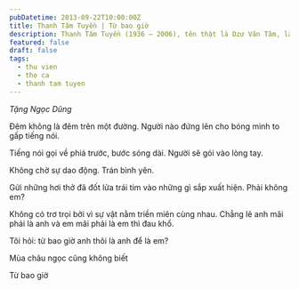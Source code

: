 ```yaml
---
pubDatetime: 2013-09-22T10:00:00Z
title: Thanh Tâm Tuyền | Từ bao giờ
description: Thanh Tâm Tuyền (1936 – 2006), tên thật là Dzư Văn Tâm, là một nhà thơ, nhà văn người Việt nổi tiếng, được biết đến với những cách tân thơ ca táo bạo.
featured: false
draft: false
tags:
  - thu vien
  - tho ca
  - thanh tam tuyen
---
```


_Tặng Ngọc Dũng_

Ðêm không là đêm trên một đường. Người nào đứng lên cho bóng mình to gấp tiếng nói.

Tiếng nói gọi về phiá trước, bước sóng dài. Người sẽ gói vào lòng tay.

Không chờ sự dao động. Trán bình yên.

Gửi những hơi thở đã đốt lửa trái tim vào những gì sắp xuất hiện. Phải không em?

Không có trơ trọi bởi vì sự vật nằm triền miên cùng nhau. Chẳng lẽ anh mãi phải là anh và em mãi phải là em thì đau khổ.

Tôi hỏi: từ bao giờ anh thôi là anh để là em?

Mùa châu ngọc cũng không biết

Từ bao giờ
